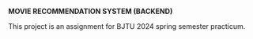 **MOVIE RECOMMENDATION SYSTEM (BACKEND)**

This project is an assignment for BJTU 2024 spring semester practicum.
